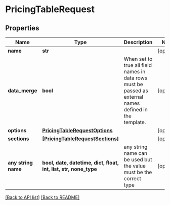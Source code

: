 # PricingTableRequest


## Properties
Name | Type | Description | Notes
------------ | ------------- | ------------- | -------------
**name** | **str** |  | [optional] 
**data_merge** | **bool** | When set to true all field names in data rows must be passed as external names defined in the template. | [optional] 
**options** | [**PricingTableRequestOptions**](PricingTableRequestOptions.md) |  | [optional] 
**sections** | [**[PricingTableRequestSections]**](PricingTableRequestSections.md) |  | [optional] 
**any string name** | **bool, date, datetime, dict, float, int, list, str, none_type** | any string name can be used but the value must be the correct type | [optional]

[[Back to API list]](../README.md#documentation-for-api-endpoints) [[Back to README]](../README.md)


